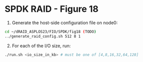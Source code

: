 # SPDK RAID - Figure 18

1. Generate the host-side configuration file on node0:
```Bash
cd ~/dRAID_ASPLOS23/FIO/SPDK/fig18 (TODO)
../generate_raid_config.sh 512 8 1
```

2. For each of the I/O size, run:
```Bash
./run.sh <io_size_in_kb> # must be one of [4,8,16,32,64,128]
```
